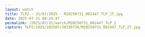 ```yaml
---
layout: watch
title: TLP2 - 31/07/2025 - M20250731_082447_TLP_2T.jpg
date: 2025-07-31 08:24:47
permalink: /2025/07/31/watch/M20250731_082447_TLP_2
capture: TLP2/2025/202507/20250730/M20250731_082447_TLP_2T.jpg
---
```

